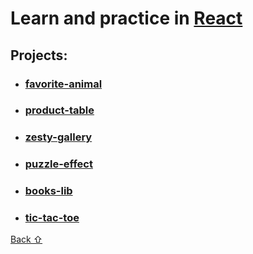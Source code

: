 # Learn and practice in [React](https://reactjs.org/)

## **Projects:**

* ### [favorite-animal](favorite-animal)
* ### [product-table](product-table)
* ### [zesty-gallery](zesty-gallery)
* ### [puzzle-effect](puzzle-effect)
* ### [books-lib](books-lib)
* ### [tic-tac-toe](tic-tac-toe)

[Back &#8679;](#projects)
